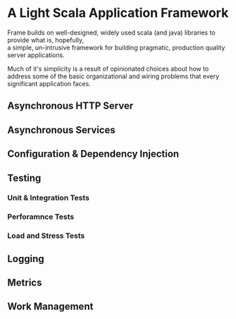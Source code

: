 # A Light Scala Application Framework
Frame builds on well-designed, widely used scala (and java) libraries to provide what is, hopefully,  
a simple, un-intrusive framework for building pragmatic, production quality server applications.

Much of it's simplicity is a result of opinionated choices about how to address some of the basic 
organizational and wiring problems that every significant application faces.

## Asynchronous HTTP Server
## Asynchronous Services
## Configuration & Dependency Injection
## Testing
### Unit & Integration Tests
### Perforamnce Tests
### Load and Stress Tests
## Logging
## Metrics
## Work Management



